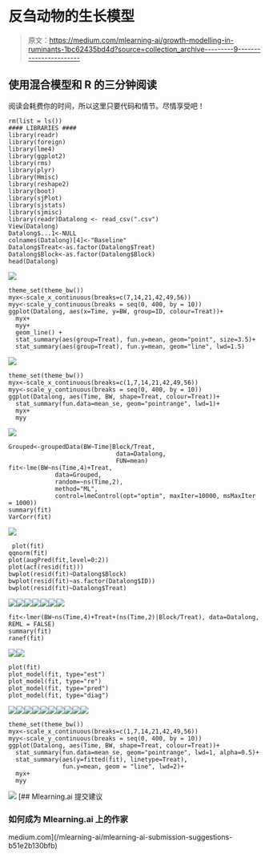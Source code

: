 # 反刍动物的生长模型

> 原文：<https://medium.com/mlearning-ai/growth-modelling-in-ruminants-1bc62435bd4d?source=collection_archive---------9----------------------->

## 使用混合模型和 R 的三分钟阅读

阅读会耗费你的时间，所以这里只要代码和情节。尽情享受吧！

```
rm(list = ls())
#### LIBRARIES ####
library(readr)
library(foreign)
library(lme4)
library(ggplot2)
library(rms)
library(plyr)
library(Hmisc)
library(reshape2)
library(boot)
library(sjPlot)
library(sjstats)
library(sjmisc)
library(readr)Datalong <- read_csv(".csv")
View(Datalong)
Datalong$...1<-NULL
colnames(Datalong)[4]<-"Baseline"
Datalong$Treat<-as.factor(Datalong$Treat)
Datalong$Block<-as.factor(Datalong$Block)
head(Datalong)
```

![](img/dc76b02b8ba45963988a1c01c68d8edf.png)

```
theme_set(theme_bw())
myx<-scale_x_continuous(breaks=c(7,14,21,42,49,56))
myy<-scale_y_continuous(breaks = seq(0, 400, by = 10))
ggplot(Datalong, aes(x=Time, y=BW, group=ID, colour=Treat))+
  myx+
  myy+
  geom_line() +
  stat_summary(aes(group=Treat), fun.y=mean, geom="point", size=3.5)+
  stat_summary(aes(group=Treat), fun.y=mean, geom="line", lwd=1.5)
```

![](img/7ebefd8b7e66102c31b3f4b131f9e29d.png)

```
theme_set(theme_bw())
myx<-scale_x_continuous(breaks=c(1,7,14,21,42,49,56))
myy<-scale_y_continuous(breaks = seq(0, 400, by = 10))
ggplot(Datalong, aes(Time, BW, shape=Treat, colour=Treat))+
  stat_summary(fun.data=mean_se, geom="pointrange", lwd=1)+
  myx+
  myy
```

![](img/f3bcf6918655a135dd498c58351ebbe4.png)

```
Grouped<-groupedData(BW~Time|Block/Treat,
                              data=Datalong,
                              FUN=mean)
fit<-lme(BW~ns(Time,4)+Treat, 
             data=Grouped,
             random=~ns(Time,2),
             method="ML", 
             control=lmeControl(opt="optim", maxIter=10000, msMaxIter = 1000))
summary(fit)
VarCorr(fit)
```

![](img/bd7919459b44f5bef2e138015c074555.png)

```
 plot(fit)
qqnorm(fit)
plot(augPred(fit,level=0:2))
plot(acf(resid(fit)))
bwplot(resid(fit)~Datalong$Block)
bwplot(resid(fit)~as.factor(Datalong$ID))
bwplot(resid(fit)~Datalong$Treat)
```

![](img/33384d616d7aa379d92b5523383c38ad.png)![](img/dbd8c26fd1ecd3c0535688c42361bb7f.png)![](img/cfe062054bce21c567f3eb949a63bbdd.png)![](img/1378a178862eba1ba92118f10422ced5.png)![](img/9c5982e50c7f093bdbe4fc996ff9a7c8.png)![](img/94be303e95349e8fb9ddbb0460e26a7b.png)![](img/76f9a60c5e395958eae295b777a70934.png)

```
fit<-lmer(BW~ns(Time,4)+Treat+(ns(Time,2)|Block/Treat), data=Datalong, REML = FALSE)
summary(fit)
ranef(fit)
```

![](img/e039b56672aa9095b049c07697f285f6.png)![](img/b134287feac78e40cdfbf846ef3fe45f.png)

```
plot(fit)
plot_model(fit, type="est")
plot_model(fit, type="re")
plot_model(fit, type="pred")
plot_model(fit, type="diag")
```

![](img/671bf005aba0ffec045b5f2f2e040954.png)![](img/f9b9e54f380c3f8129651067eadddfbd.png)![](img/31b11fc83e46207af6258760e424d8a4.png)![](img/1fa56e50491056ab1100fd412ebc58ae.png)![](img/179d3b81145ea87c7841f29fb7881636.png)![](img/29f702eaf0abeb8ccc1a13a8b4ed605a.png)![](img/9d699dfb769c2d15497b1d9e5917aec0.png)![](img/cf5e7768b8b2bf6bbd994ddce3704715.png)![](img/db22fe674d126703c8770a091e37f2b2.png)![](img/02d404af6b970250c862058df3de5d59.png)

```
theme_set(theme_bw())
myx<-scale_x_continuous(breaks=c(1,7,14,21,42,49,56))
myy<-scale_y_continuous(breaks = seq(0, 400, by = 10))
ggplot(Datalong, aes(Time, BW, shape=Treat, colour=Treat))+
  stat_summary(fun.data=mean_se, geom="pointrange", lwd=1, alpha=0.5)+
  stat_summary(aes(y=fitted(fit), linetype=Treat), 
               fun.y=mean, geom = "line", lwd=2)+
  myx+
  myy
```

![](img/e6a35339bcba7fc6725e6d5a9d1a35f5.png)[](/mlearning-ai/mlearning-ai-submission-suggestions-b51e2b130bfb) [## Mlearning.ai 提交建议

### 如何成为 Mlearning.ai 上的作家

medium.com](/mlearning-ai/mlearning-ai-submission-suggestions-b51e2b130bfb)